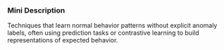 ### Mini Description

Techniques that learn normal behavior patterns without explicit anomaly labels, often using prediction tasks or contrastive learning to build representations of expected behavior.
